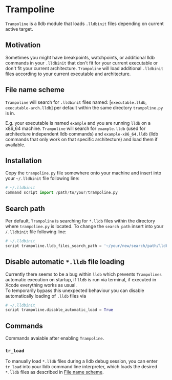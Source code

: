 Trampoline
==========

`Trampoline` is a lldb module that loads `.lldbinit` files depending on current active target.

## Motivation
Sometimes you might have breakpoints, watchpoints, or additional lldb commands in your `.lldbinit` that don't fit
for your current executable or don't fit your current architecture. `Trampoline` will load additional `.lldbinit` files according to your current executable and architecture.

## File name scheme
`Trampoline` will search for `.lldbinit` files named: [`executable.lldb`, `executable-arch.lldb`] per default within the same directory `trampoline.py` is in.

E.g. your executable is named `example` and you are running `lldb` on a x86_64 machine. `Trampoline` will search for `example.lldb` (used for architecture independent lldb commands) and `example-x86_64.lldb` (lldb commands that only work on that specific architecture) and load them if available.

## Installation
Copy the `trampoline.py` file somewhere onto your machine and insert into your `~/.lldbinit` file following line:

```Python
# ~/.lldbinit
command script import /path/to/your/trampoline.py
```

## Search path
Per default, `Trampoline` is searching for `*.lldb` files within the directory where `trampoline.py` is located.
To change the `search path` insert into your `/.lldbinit` file following line:
```Python
# ~/.lldbinit
script trampoline.lldb_files_search_path = '~/your/new/search/path/lldb'
```

## Disable automatic `*.lldb` file loading
Currently there seems to be a bug within `lldb` which prevents `Trampolines` automatic execution on startup, if `lldb` is run via terminal, if executed in Xcode everything works as usual.  
To temporarily bypass this unexpected behaviour you can disable automatically loading of `.lldb` files via
```Python
# ~/.lldbinit
script trampoline.disable_automatic_load = True
```

## Commands

Commands avaiable after enabling `Trampoline`.

### `tr_load`
To manually load `*.lldb` files during a lldb debug session, you can enter `tr_load` into your lldb command line interpreter, which loads the desired `*.lldb` files as described in [File name scheme](#file-name-scheme).
